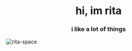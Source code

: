<h1 align="center">hi, im rita</h1>
<h3 align="center">i like a lot of things</h3>

<p align="left"> <img src="https://komarev.com/ghpvc/?username=rita-space&label=Profile%20views&color=0e75b6&style=flat" alt="rita-space" /> </p>


